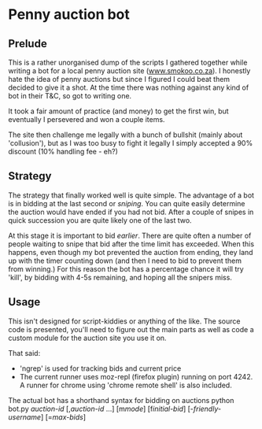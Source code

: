 Penny auction bot
=================

Prelude
-------

This is a rather unorganised dump of the scripts I gathered together while writing a bot for a local penny auction site (www.smokoo.co.za). I honestly hate the idea of penny auctions but since I figured I could beat them decided to give it a shot. At the time there was nothing against any kind of bot in their T&C, so got to writing one.

It took a fair amount of practice (and money) to get the first win, but eventually I persevered and won a couple items.

The site then challenge me legally with a bunch of bullshit (mainly about 'collusion'), but as I was too busy to fight it legally I simply accepted a 90% discount (10% handling fee - eh?)

Strategy
--------

The strategy that finally worked well is quite simple. The advantage of a bot is in bidding at the last second or *sniping*. You can quite easily determine the auction would have ended if you had not bid. After a couple of snipes in quick succession you are quite likely one of the last two.

At this stage it is important to bid *earlier*. There are quite often a number of people waiting to snipe that bid after the time limit has exceeded. When this happens, even though my bot prevented the auction from ending, they land up with the timer counting down (and then I need to bid to prevent them from winning.) For this reason the bot has a percentage chance it will try 'kill', by bidding with 4-5s remaining, and hoping all the snipers miss.

Usage
-----

This isn't designed for script-kiddies or anything of the like. The source code is presented, you'll need to figure out the main parts as well as code a custom module for the auction site you use it on.

That said:
* 'ngrep' is used for tracking bids and current price
* The current runner uses moz-repl (firefox plugin) running on port 4242. A runner for chrome using 'chrome remote shell' is also included.

The actual bot has a shorthand syntax for bidding on auctions
python bot.py *auction-id* [,*auction-id* ...] [m*mode*] [f*initial-bid*] [-*friendly-username*] [=*max-bids*]
